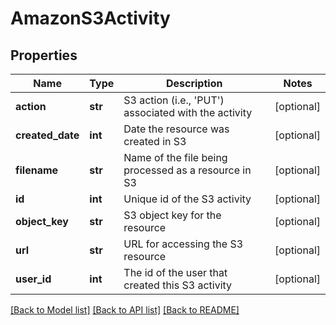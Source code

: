 # AmazonS3Activity

## Properties
Name | Type | Description | Notes
------------ | ------------- | ------------- | -------------
**action** | **str** | S3 action (i.e., &#39;PUT&#39;) associated with the activity | [optional] 
**created_date** | **int** | Date the resource was created in S3 | [optional] 
**filename** | **str** | Name of the file being processed as a resource in S3 | [optional] 
**id** | **int** | Unique id of the S3 activity | [optional] 
**object_key** | **str** | S3 object key for the resource | [optional] 
**url** | **str** | URL for accessing the S3 resource | [optional] 
**user_id** | **int** | The id of the user that created this S3 activity | [optional] 

[[Back to Model list]](../README.md#documentation-for-models) [[Back to API list]](../README.md#documentation-for-api-endpoints) [[Back to README]](../README.md)


